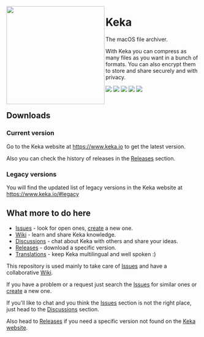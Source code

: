 <a href="#"><img width="256" height="256" src="https://www.keka.io/img/Keka-Square-512x512.png" align="left" /></a>

# Keka
The macOS file archiver.

With Keka you can compress as many files as you want in a bunch of formats. You can also encrypt them to store and share securely and with privacy.

<div>
  <a href="https://github.com/aonez/Keka/releases"><img src="https://img.shields.io/github/downloads/aonez/keka/total?color=%2300834a" /></a>
  <a href="https://github.com/aonez/Keka/releases/latest"><img src="https://img.shields.io/github/downloads/aonez/keka/latest/total?color=%2300834a&label=latest" /></a>
  <a href="https://github.com/aonez/Keka/releases/latest"><img src="https://img.shields.io/github/v/release/aonez/keka?color=%2300834a" /></a>
  <a href="https://twitter.com/kekaosx"><img src="https://img.shields.io/twitter/follow/kekaosx?style=social" /></a>
  <a href="https://techhub.social/@keka"><img src="https://img.shields.io/mastodon/follow/109670517459928421?domain=https%3A%2F%2Ftechhub.social&style=social" /></a>
</div>

<br />

## Downloads

### Current version

Go to the Keka website at https://www.keka.io to get the latest version.

Also you can check the history of releases in the [Releases](https://github.com/aonez/Keka/releases) section.

### Legacy versions

You will find the updated list of legacy versions in the Keka website at https://www.keka.io/#legacy

## What more to do here

- [Issues](https://github.com/aonez/Keka/issues) - look for open ones, [create](https://github.com/aonez/Keka/issues/new) a new one.
- [Wiki](https://github.com/aonez/Keka/wiki) - learn and share Keka knowledge.
- [Discussions](https://github.com/aonez/Keka/discussions) - chat about Keka with others and share your ideas.
- [Releases](https://github.com/aonez/Keka/releases) - download a specific version.
- [Translations](Translations/) - keep Keka multilingual and well spoken :)

This repository is used mainly to take care of [Issues](https://github.com/aonez/Keka/issues) and have a collaborative [Wiki](https://github.com/aonez/Keka/wiki).

If you have a problem or a request just search the [Issues](https://github.com/aonez/Keka/issues) for similar ones or [create](https://github.com/aonez/Keka/issues/new) a new one.

If you'll like to chat and you think the [Issues](https://github.com/aonez/Keka/issues) section is not the right place, just head to the [Discussions](https://github.com/aonez/Keka/discussions) section.

Also head to [Releases](https://github.com/aonez/Keka/releases) if you need a specific version not found on the [Keka website](https://www.keka.io).
